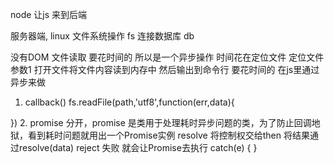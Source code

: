 node 让js 来到后端

服务器端,  linux 
文件系统操作 fs
连接数据库 db

没有DOM
文件读取 要花时间的 所以是一个异步操作 时间花在定位文件 定位文件参数1  打开文件将文件内容读到内存中 然后输出到命令行
要花时间的 在js里通过异步来做
1. callback()
fs.readFile(path,'utf8',function(err,data){

})
2. promise
    分开，promise 是类用于处理耗时异步问题的类，为了防止回调地狱，看到耗时问题就用出一个Promise实例
    resolve 将控制权交给then 将结果通过resolve(data)
    reject 失败 就会让Promise去执行 catch(e) { }

